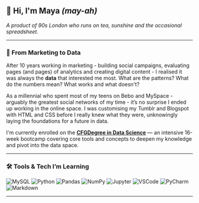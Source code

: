 ## 👋 Hi, I'm Maya *(may-ah)*
*A product of 90s London who runs on tea, sunshine and the occasional spreadsheet.*

---

### 🔄 From Marketing to Data

After 10 years working in marketing - building social campaigns, evaluating pages (and pages) of analytics and creating digital content - I realised it was always the **data** that interested me most. What are the patterns? What do the numbers mean? What works and what doesn't?

As a millennial who spent most of my teens on Bebo and MySpace - arguably the greatest social networks of my time - it’s no surprise I ended up working in the online space. I was customising my Tumblr and Blogspot with HTML and CSS before I really knew what they were, unknowingly laying the foundations for a future in data.

I'm currently enrolled on the **[CFGDegree in Data Science](https://codefirstgirls.com/courses/cfgdegree/)** — an intensive 16-week bootcamp covering core tools and concepts to deepen my knowledge and pivot into the data space.

---

### 🛠️ Tools & Tech I’m Learning

![MySQL](https://img.shields.io/badge/MySQL-005E86?style=for-the-badge&logo=mysql&logoColor=white)
![Python](https://img.shields.io/badge/Python-3776AB?style=for-the-badge&logo=python&logoColor=white)
![Pandas](https://img.shields.io/badge/Pandas-130654?style=for-the-badge&logo=pandas&logoColor=white)
![NumPy](https://img.shields.io/badge/NumPy-4B8BBE?style=for-the-badge&logo=numpy&logoColor=white)
![Jupyter](https://img.shields.io/badge/Jupyter-EA7E20?style=for-the-badge&logo=jupyter&logoColor=white)
![VSCode](https://img.shields.io/badge/VS_Code-2C2C32?style=for-the-badge&logo=visualstudiocode&logoColor=007ACC)
![PyCharm](https://img.shields.io/badge/PyCharm-1E1F22?style=for-the-badge&logo=pycharm&logoColor=21D789)
![Markdown](https://img.shields.io/badge/Markdown-000000?style=for-the-badge&logo=markdown&logoColor=white)


---
